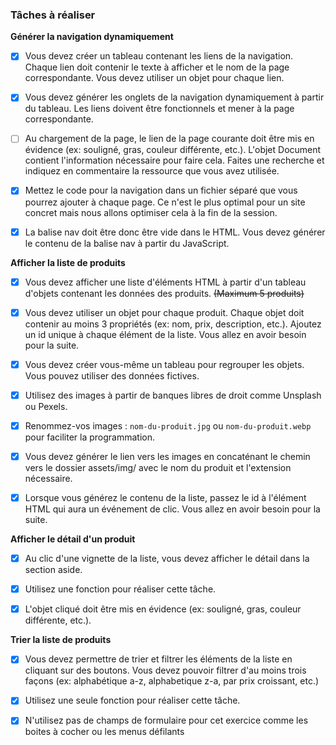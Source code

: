 ### Tâches à réaliser

**Générer la navigation dynamiquement**

- [x] Vous devez créer un tableau contenant les liens de la navigation. Chaque lien doit contenir le texte à
afficher et le nom de la page correspondante. Vous devez utiliser un objet pour chaque lien.

- [x] Vous devez générer les onglets de la navigation dynamiquement à partir du tableau. Les liens doivent être fonctionnels et mener à la page correspondante.

- [ ] Au chargement de la page, le lien de la page courante doit être mis en évidence (ex: souligné, gras, couleur différente, etc.). L'objet Document contient l'information nécessaire pour faire cela. Faites une recherche et indiquez en commentaire la ressource que vous avez utilisée.

- [x] Mettez le code pour la navigation dans un fichier séparé que vous pourrez ajouter à chaque page. Ce n'est le plus optimal pour un site concret mais nous allons optimiser cela à la fin de la session.

- [x] La balise nav doit être donc être vide dans le HTML. Vous devez générer le contenu de la balise nav à partir du JavaScript.

**Afficher la liste de produits**

- [x] Vous devez afficher une liste d'éléments HTML à partir d'un tableau d'objets contenant les données des produits. ~~(Maximum 5 produits)~~

- [x]  Vous devez utiliser un objet pour chaque produit. Chaque objet doit contenir au moins 3 propriétés (ex:
nom, prix, description, etc.). Ajoutez un id unique à chaque élément de la liste. Vous allez en avoir besoin
pour la suite.

- [x] Vous devez créer vous-même un tableau pour regrouper les objets. Vous pouvez utiliser des données fictives.

- [x] Utilisez des images à partir de banques libres de droit comme Unsplash ou Pexels.

- [x] Renommez-vos images : `nom-du-produit.jpg` ou `nom-du-produit.webp` pour faciliter la programmation.

- [x] Vous devez générer le lien vers les images en concaténant le chemin vers le dossier assets/img/ avec le nom du produit et l'extension nécessaire.

- [x]  Lorsque vous générez le contenu de la liste, passez le id à l'élément HTML qui aura un événement de clic. Vous allez en avoir besoin pour la suite.

**Afficher le détail d'un produit**

- [x]  Au clic d'une vignette de la liste, vous devez afficher le détail dans la section aside.

- [x] Utilisez une fonction pour réaliser cette tâche.

- [x] L'objet cliqué doit être mis en évidence (ex: souligné, gras, couleur différente, etc.).

**Trier la liste de produits**

- [x] Vous devez permettre de trier et filtrer les éléments de la liste en cliquant sur des boutons. Vous devez
pouvoir filtrer d'au moins trois façons (ex: alphabétique a-z, alphabetique z-a, par prix croissant, etc.)

- [x] Utilisez une seule fonction pour réaliser cette tâche.

- [x] N'utilisez pas de champs de formulaire pour cet exercice comme les boites à cocher ou les menus défilants
